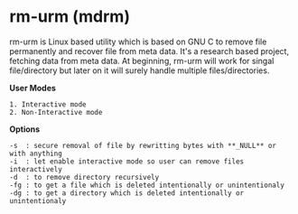 # rm-urm (mdrm)
rm-urm is Linux based utility which is based on GNU C to remove file permanently and recover file from meta data. It's a research based project, fetching data from meta data. At beginning, rm-urm will work for singal file/directory but later on it will surely handle multiple files/directories.

**User Modes**
```
1. Interactive mode
2. Non-Interactive mode
```
**Options**
```
-s  : secure removal of file by rewritting bytes with **_NULL** or with anything
-i  : let enable interactive mode so user can remove files interactively
-d  : to remove directory recursively
-fg : to get a file which is deleted intentionally or unintentionaly
-dg : to get a directory which is deleted intentionally or unintentionaly  
```
